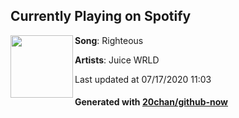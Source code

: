 ## Currently Playing on Spotify

[<img align="left" width="100" src="https://i.scdn.co/image/ab67616d00001e02f09d6c6466f2c3cbc4271b28">](https://open.spotify.com/album/1R6vbGGXSEZZmTGn7ewwRL)

**Song**: Righteous

**Artists**: Juice WRLD

Last updated at 07/17/2020 11:03

#### Generated with [20chan/github-now](https://github.com/20chan/github-now)